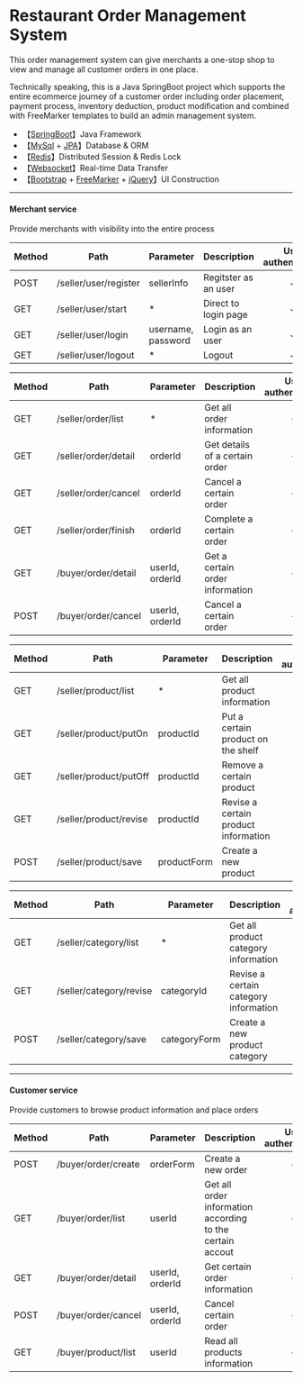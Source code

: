 # Restaurant Order Management System

This order management system can give merchants a one-stop shop to view and manage all customer orders in one place.

Technically speaking, this is a Java SpringBoot project which supports the entire ecommerce journey of a customer order including order placement, payment process, inventory deduction, product modification and combined with FreeMarker templates to build an admin management system. 


- 【[SpringBoot](https://spring.io/projects/spring-boot)】Java Framework
- 【[MySql](https://www.mysql.com) + [JPA](https://spring.io/projects/spring-data-jpa)】Database & ORM
- 【[Redis](https://redis.io)】Distributed Session & Redis Lock
- 【[Websocket](https://developer.mozilla.org/en-US/docs/Web/API/WebSockets_API)】Real-time Data Transfer
- 【[Bootstrap](https://getbootstrap.com) + [FreeMarker](https://freemarker.apache.org) + [jQuery](https://jquery.com)】UI Construction


-----------------------------------------------------------------------------

#### Merchant service
Provide merchants with visibility into the entire process

Method	| Path 	| Parameter 	| Description	| User authenticated	| Available from UI
------------- | ------------ | ------------ | ------------- |:-------------:|:----------------:|
POST	| /seller/user/register | sellerInfo |  Regitster as an user	| ✓ | ×	
GET	| /seller/user/start	| * | Direct to login page 	| ✓  | ×
GET	| /seller/user/login	| username, password | Login as an user 	| ✓  | ×
GET	| /seller/user/logout	| * | Logout 	| ✓  | ×

Method	| Path 	| Parameter 	| Description	| User authenticated	| Available from UI
------------- | ------------ | ------------ | ------------- |:-------------:|:----------------:|
GET	| /seller/order/list | * |  Get all order information	| ✓ | ×	
GET	| /seller/order/detail	| orderId | Get details of a certain order 	| ✓  | ×
GET	| /seller/order/cancel	| orderId | Cancel a certain order 	| ✓  | ×
GET	| /seller/order/finish	| orderId | Complete a certain order 	| ✓  | ×
GET	| /buyer/order/detail	| userId, orderId | Get a certain order information  	| ✓  | ×
POST	| /buyer/order/cancel	| userId, orderId | Cancel a certain order 	| ✓  | ×

Method	| Path 	| Parameter 	| Description	| User authenticated	| Available from UI
------------- | ------------ | ------------ | ------------- |:-------------:|:----------------:|
GET	| /seller/product/list | * |  Get all product information	| ✓ | ×	
GET	| /seller/product/putOn	| productId | Put a certain product on the shelf 	| ✓  | ×
GET	| /seller/product/putOff	| productId | Remove a certain product 	| ✓  | ×
GET	| /seller/product/revise	| productId | Revise a certain product information 	| ✓  | ×
POST	| /seller/product/save	| productForm | Create a new product 	| ✓  | ×

Method	| Path 	| Parameter 	| Description	| User authenticated	| Available from UI
------------- | ------------ | ------------ | ------------- |:-------------:|:----------------:|
GET	| /seller/category/list | * |  Get all product category information	| ✓ | ×	
GET	| /seller/category/revise	| categoryId | Revise a certain category information 	| ✓  | ×
POST	| /seller/category/save	| categoryForm | Create a new product category 	| ✓  | ×

-----------------------------------------------------------------------------

#### Customer service
Provide customers to browse product information and place orders

Method	| Path 	| Parameter 	| Description	| User authenticated	| Available from UI
------------- | ------------ | ------------ | ------------- |:-------------:|:----------------:|
POST	| /buyer/order/create | orderForm |  Create a new order	| ✓ | ×	
GET	| /buyer/order/list	| userId | Get all order information according to the certain accout 	| ✓  | ×
GET	| /buyer/order/detail	| userId, orderId | Get certain order information  	| ✓  | ×
POST	| /buyer/order/cancel	| userId, orderId | Cancel certain order 	| ✓  | ×
GET	| /buyer/product/list	| userId | Read all products information 	| ✓  | ×
